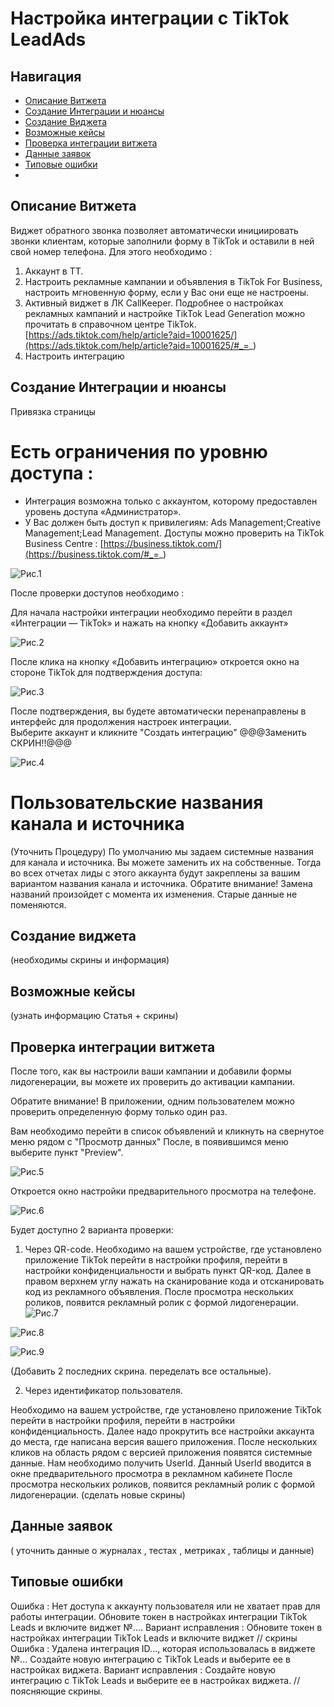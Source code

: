 # Настройка интеграции с TikTok LeadAds

## Навигация
* [Описание Витжета ](#Описание-Витжета)
* [Создание Интеграции и нюансы ](#Создание-Интеграции-и-нюансы)
* [Создание Виджета  ](#Создание-Виджета)
* [Возможные кейсы](#Возможные-кейсы)
* [Проверка интеграции витжета ](#Проверка-интеграции-витжета)
* [Данные заявок](#Данные-заявок)
* [Типовые ошибки](#Типовые-ошибки)
* [](#)



## Описание Витжета
Виджет обратного звонка позволяет автоматически инициировать звонки клиентам, которые заполнили форму в TikTok и оставили в ней свой номер телефона.
Для этого необходимо : 

1) Аккаунт в ТТ.
2) Настроить рекламные кампании и объявления в TikTok For Business, настроить мгновенную форму, если у Вас они еще не настроены.
3) Активный виджет в ЛК CallKeeper.
Подробнее о настройках рекламных кампаний и настройке TikTok Lead Generation  можно прочитать в справочном центре TikTok. [https://ads.tiktok.com/help/article?aid=10001625/](https://ads.tiktok.com/help/article?aid=10001625/#_=_)
4) Настроить интеграцию 

## Создание Интеграции и нюансы

Привязка страницы 
# Есть ограничения по уровню доступа :
- Интеграция возможна только с аккаунтом, которому предоставлен уровень доступа «Администратор».
- У Вас должен быть доступ к привилегиям: Ads Management;Creative Management;Lead Management.
Доступы можно проверить на TikTok Business Centre : [https://business.tiktok.com/](https://business.tiktok.com/#_=_)

![Рис.1](images/1.png)

После проверки доступов необходимо :

Для начала настройки интеграции необходимо перейти в раздел «Интеграции — TikTok» и нажать на кнопку «Добавить аккаунт» 

![Рис.2](images/2.png)

После клика на кнопку «Добавить интеграцию» откроется окно на стороне TikTok для подтверждения доступа: 

![Рис.3](images/3.png)

После подтверждения, вы будете автоматически перенаправлены в интерфейс для продолжения настроек интеграции.  
Выберите аккаунт и кликните "Создать интеграцию" @@@Заменить СКРИН!!@@@

![Рис.4](images/4.ZAMENIT.png)

# Пользовательские названия канала и источника 
(Уточнить Процедуру) 
По умолчанию мы задаем системные названия для канала и источника. Вы можете заменить их на собственные. 
Тогда во всех отчетах лиды с этого аккаунта будут закреплены за вашим вариантом названия канала и источника. 
Обратите внимание! Замена названий произойдет с момента их изменения. Старые данные не поменяются.

## Создание виджета 
(необходимы скрины и информация)

## Возможные кейсы
(узнать информацию Статья + скрины)

##  Проверка интеграции витжета

После того, как вы настроили ваши кампании и добавили формы лидогенерации, вы можете их проверить до активации кампании.

Обратите внимание! В приложении, одним пользователем можно проверить определенную форму только один раз.


Вам необходимо перейти в список объявлений и кликнуть на свернутое меню рядом с "Просмотр данных"
После, в появившимся меню выберите пункт "Preview".

![Рис.5](images/5.png)

Откроется окно настройки предварительного просмотра на телефоне.

![Рис.6](images/6.png)

Будет доступно 2 варианта проверки:

1. Через QR-code.  Необходимо на вашем устройстве, где установлено приложение TikTok перейти в настройки профиля, перейти в настройки конфиденциальности и выбрать пункт QR-код. Далее в правом верхнем углу нажать на сканирование кода и отсканировать код из рекламного объявления.
После просмотра нескольких роликов, появится рекламный ролик с формой лидогенерации.
![Рис.7](images/7.png)

![Рис.8](images/8.png)

![Рис.9](images/9.png)

(Добавить 2 последних скрина. переделать все остальные).

2. Через идентификатор пользователя.

Необходимо на вашем устройстве, где установлено приложение TikTok перейти в настройки профиля, перейти в настройки конфиденциальность.
Далее надо прокрутить все настройки аккаунта до места, где написана версия вашего приложения.
После нескольких кликов на область рядом с версией приложения появятся системные данные. Нам необходимо получить UserId.
Данный UserId вводится в окне предварительного просмотра в рекламном кабинете
После просмотра нескольких роликов, появится рекламный ролик с формой лидогенерации.
(сделать новые скрины)

## Данные заявок

( уточнить данные о журналах , тестах , метриках , таблицы и данные)

## Типовые ошибки

 Ошибка : Нет доступа к аккаунту пользователя или не хватает прав для работы интеграции. 
Обновите токен в настройках интеграции TikTok Leads и включите виджет №....
Вариант исправления : Обновите токен в настройках интеграции TikTok Leads и включите виджет // скрины
 Ошибка : Удалена интеграция ID..., которая использовалась в виджете №...
Создайте новую интеграцию с TikTok Leads и выберите ее в настройках виджета.
Вариант исправления : Создайте новую интеграцию с TikTok Leads и выберите ее в настройках виджета. // поясняющие скрины.

